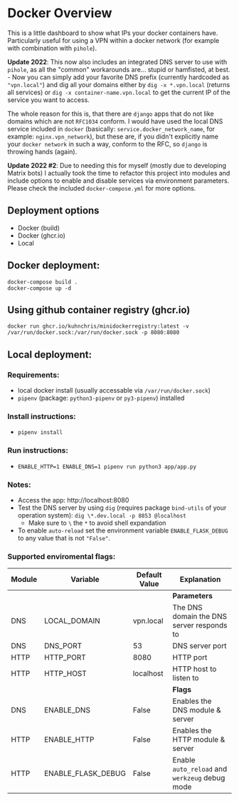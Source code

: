 # Docker Overview

This is a little dashboard to show what IPs your docker containers have. Particularly useful for using a VPN within a docker network (for example with combination with `pihole`).

**Update 2022**: This now also includes an integrated DNS server to use with `pihole`, as all the "common" workarounds are... stupid or hamfisted, at best. - Now you can simply add your favorite DNS prefix (currently hardcoded as `"vpn.local"`) and dig all your domains either by `dig -x *.vpn.local` (returns all services) or `dig -x container-name.vpn.local` to get the current IP of the service you want to access.

The whole reason for this is, that there are `django` apps that do not like domains which are not `RFC1034` conform. I would have used the local DNS service included in `docker` (basically: `service.docker_network_name`, for example: `nginx.vpn_network`), but these are, if you didn't explicitly name your `docker network` in such a way, conform to the RFC, so `django` is throwing hands (again).

**Update 2022 #2**: Due to needing this for myself (mostly due to developing Matrix bots) I actually took the time to refactor this project into modules and include options to enable and disable services via environment parameters. Please check the included `docker-compose.yml` for more options.

## Deployment options

- Docker (build)
- Docker (ghcr.io)
- Local

## Docker deployment:

```
docker-compose build .
docker-compose up -d
```

## Using github container registry (ghcr.io)

`docker run ghcr.io/kuhnchris/minidockerregistry:latest -v /var/run/docker.sock:/var/run/docker.sock -p 8080:8080`

## Local deployment:

### Requirements: 

- local docker install (usually accessable via `/var/run/docker.sock`)
- `pipenv` (package: `python3-pipenv` or `py3-pipenv`) installed

### Install instructions:

- `pipenv install`

### Run instructions:

- `ENABLE_HTTP=1 ENABLE_DNS=1 pipenv run python3 app/app.py`

### Notes:
- Access the app: http://localhost:8080
- Test the DNS server by using `dig` (requires package `bind-utils` of your operation system):  `dig \*.dev.local -p 8853 @localhost` 
    - Make sure to `\` the `*` to avoid shell expandation
- To enable `auto-reload` set the environment variable `ENABLE_FLASK_DEBUG` to any value that is not `"False"`.

### Supported enviromental flags:

|Module|Variable|Default Value|Explanation|
|-|-|-|-|
||||**Parameters**|
|DNS|LOCAL_DOMAIN|vpn.local|The DNS domain the DNS server responds to|
|DNS|DNS_PORT|53|DNS server port|
|HTTP|HTTP_PORT|8080|HTTP port|
|HTTP|HTTP_HOST|localhost|HTTP host to listen to |
||||**Flags**|
|DNS|ENABLE_DNS|False|Enables the DNS module & server|
|HTTP|ENABLE_HTTP|False|Enables the HTTP module & server|
|HTTP|ENABLE_FLASK_DEBUG|False|Enable `auto_reload` and `werkzeug` debug mode|